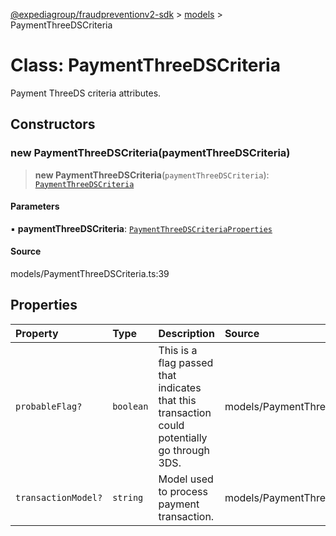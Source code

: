 [@expediagroup/fraudpreventionv2-sdk](../../index.md) > [models](../index.md) > PaymentThreeDSCriteria

# Class: PaymentThreeDSCriteria

Payment ThreeDS criteria attributes.

## Constructors

### new PaymentThreeDSCriteria(paymentThreeDSCriteria)

> **new PaymentThreeDSCriteria**(`paymentThreeDSCriteria`): [`PaymentThreeDSCriteria`](PaymentThreeDSCriteria.md)

#### Parameters

▪ **paymentThreeDSCriteria**: [`PaymentThreeDSCriteriaProperties`](../interfaces/PaymentThreeDSCriteriaProperties.md)

#### Source

models/PaymentThreeDSCriteria.ts:39

## Properties

| Property | Type | Description | Source |
| :------ | :------ | :------ | :------ |
| `probableFlag?` | `boolean` | This is a flag passed that indicates that this transaction could potentially go through 3DS. | models/PaymentThreeDSCriteria.ts:32 |
| `transactionModel?` | `string` | Model used to process payment transaction. | models/PaymentThreeDSCriteria.ts:37 |
